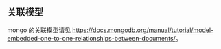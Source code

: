 ## 关联模型

mongo 的关联模型请见 <https://docs.mongodb.org/manual/tutorial/model-embedded-one-to-one-relationships-between-documents/>。